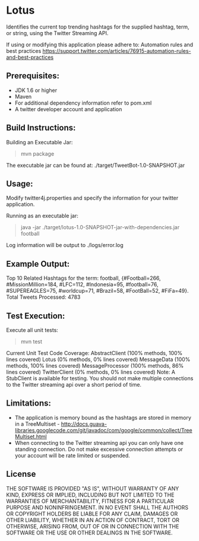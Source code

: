 Lotus
=======

Identifies the current top trending hashtags for the supplied hashtag, term, or string, using the Twitter Streaming API.

If using or modifying this application please adhere to: Automation rules and best practices
https://support.twitter.com/articles/76915-automation-rules-and-best-practices

Prerequisites:
-------------------------

* JDK 1.6 or higher
* Maven
* For additional dependency information refer to pom.xml
* A twitter developer account and application

Build Instructions:
-------------------------

Building an Executable Jar:
> mvn package

The executable jar can be found at: ./target/TweetBot-1.0-SNAPSHOT.jar

Usage:
-------------------------

Modify twitter4j.properties and specify the information for your twitter application.

Running as an executable jar:

> java -jar ./target/lotus-1.0-SNAPSHOT-jar-with-dependencies.jar football

Log information will be output to ./logs/error.log

Example Output:
-------------------------

Top 10 Related Hashtags for the term: football, {#Football=266, #MissionMillion=184, #LFC=112, #Indonesia=95, #football=76, #SUPEREAGLES=75, #worldcup=71, #Brazil=58, #FootBall=52, #FiFa=49}. Total Tweets Processed: 4783

Test Execution:
-------------------------

Execute all unit tests:
> mvn test

Current Unit Test Code Coverage:
AbstractClient (100% methods, 100% lines covered)
Lotus (0% methods, 0% lines covered)
MessageData (100% methods, 100% lines covered)
MessageProcessor (100% methods, 86% lines covered)
TwitterClient (0% methods, 0% lines covered)
Note: A StubClient is available for testing. You should not make multiple connections to the Twitter streaming api over a short period of time.

Limitations:
-------------------------

* The application is memory bound as the hashtags are stored in memory in a TreeMultiset - http://docs.guava-libraries.googlecode.com/git/javadoc/com/google/common/collect/TreeMultiset.html
* When connecting to the Twitter streaming api you can only have one standing connection. Do not make excessive connection attempts or your account will be rate limited or suspended.

License
-------------------------
THE SOFTWARE IS PROVIDED "AS IS", WITHOUT WARRANTY OF ANY KIND, EXPRESS OR IMPLIED, INCLUDING BUT NOT LIMITED TO THE WARRANTIES OF MERCHANTABILITY, FITNESS FOR A PARTICULAR PURPOSE AND NONINFRINGEMENT. IN NO EVENT SHALL THE AUTHORS OR COPYRIGHT HOLDERS BE LIABLE FOR ANY CLAIM, DAMAGES OR OTHER LIABILITY, WHETHER IN AN ACTION OF CONTRACT, TORT OR OTHERWISE, ARISING FROM, OUT OF OR IN CONNECTION WITH THE SOFTWARE OR THE USE OR OTHER DEALINGS IN THE SOFTWARE.